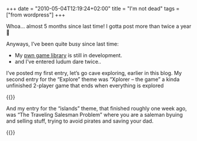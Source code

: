 +++
date = "2010-05-04T12:19:24+02:00"
title = "I'm not dead"
tags = ["from wordpress"]
+++

Whoa… almost 5 months since last time! I gotta post more than twice a year 🙂

Anyways, I’ve been quite busy since last time:

* My [pwn game library](http://code.google.com/p/pwn-engine/) is still in development.
* and I’ve entered ludum dare twice..

I’ve posted my first entry, let’s go cave exploring, earlier in this blog.
My second entry for the “Explore” theme was “Xplorer – the game” a kinda unfinished
2-player game that ends when everything is explored

{{<youtube HBZWmkZQjW0>}}


And my entry for the “islands” theme, that finished roughly one week ago, was “The Traveling Salesman Problem”
where you are a saleman byuing and selling stuff, trying to avoid pirates and saving your dad.

{{<youtube gy3S0oGmKLo>}}
